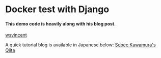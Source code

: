 # Docker test with Django

#### This demo code is heavily along with his blog post.

[wsvincent](https://wsvincent.com/)

A quick tutorial blog is available in Japanese below:
[Sebec Kawamura's Qiita](https://qiita.com/sebeckawamura/items/a805aea2c4bb4004d869)


